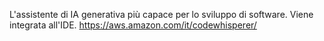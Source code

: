 L'assistente di IA generativa più capace per lo sviluppo di software. Viene integrata all'IDE.
https://aws.amazon.com/it/codewhisperer/
